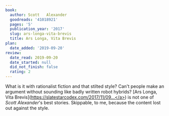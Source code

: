 ```yaml
---
book:
  author: Scott   Alexander
  goodreads: '41018921'
  pages: '5'
  publication_year: '2017'
  slug: ars-longa-vita-brevis
  title: Ars Longa, Vita Brevis
plan:
  date_added: '2019-09-20'
review:
  date_read: 2019-09-20
  date_started: null
  did_not_finish: false
  rating: 2
---
```


What is it with rationalist fiction and that stilted style? Can't people make an argument without sounding like badly written robot hybrids?
[Ars Longa, Vita Brevis](<a target="_blank" href="https://slatestarcodex.com/2017/11/09/ars-longa-vita-brevis/" rel="nofollow">https://slatestarcodex.com/2017/11/09...</a>) is not one of *Scott Alexander*'s best stories. Skippable, to me, because the content lost out against the style.
